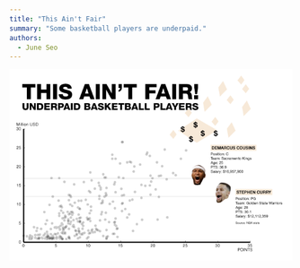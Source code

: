 ```yaml
---
title: "This Ain't Fair"
summary: "Some basketball players are underpaid."
authors:
  - June Seo
---
```


![](nba.png)
